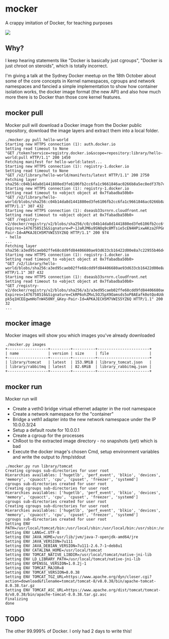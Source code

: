 # mocker
A crappy imitation of Docker, for teaching purposes

![](https://pbs.twimg.com/media/CmE8k1qVAAAZrIt.jpg)

## Why?

I keep hearing statements like "Docker is basically just cgroups", "Docker is just chroot on steroids", which is totally incorrect.

I'm giving a talk at the Sydney Docker meetup on the 18th October about some of the core concepts in Kernel namespaces, cgroups and network namespaces and fancied a simple implementation to show how container isolation works, the docker image format (the new API) and also how much more there is to
Docker than those core kernel features.

## mocker pull

Mocker pull will download a Docker image from the Docker public repository, download the image layers and extract them into a local folder.

```
./mocker.py pull hello-world
Starting new HTTPS connection (1): auth.docker.io
Setting read timeout to None
"GET /token?service=registry.docker.io&scope=repository:library/hello-world:pull HTTP/1.1" 200 1450
Fetching manifest for hello-world:latest...
Starting new HTTPS connection (1): registry-1.docker.io
Setting read timeout to None
"GET /v2/library/hello-world/manifests/latest HTTP/1.1" 200 2750
Fetching layer sha256:c04b14da8d1441880ed3fe6106fb2cc6fa1c9661846ac0266b8a5ec8edf37b7c..
Starting new HTTPS connection (1): registry-1.docker.io
Setting read timeout to <object object at 0x7fabadba50b0>
"GET /v2/library/hello-world/blobs/sha256:c04b14da8d1441880ed3fe6106fb2cc6fa1c9661846ac0266b8a5ec8edf37b7c HTTP/1.1" 307 432
Starting new HTTPS connection (1): dseasb33srnrn.cloudfront.net
Setting read timeout to <object object at 0x7fabadba50b0>
"GET /registry-v2/docker/registry/v2/blobs/sha256/c0/c04b14da8d1441880ed3fe6106fb2cc6fa1c9661846ac0266b8a5ec8edf37b7c/data?Expires=1476758515&Signature=P~1JaRJM6u9SNOq9c8MTsie5cEN4HPixwAKza2FPGnXu85au4r0fcbUhRWFnENHyTR1ntlYajARBIbelKb4Yf92OTFyVum~hKmOs3fXz7dCTRLNQDJ6iCuGZG1apqQ7j4JJLqP8bnkIe40FZ6WbYxG3pYqv2s0lxsdsFytgvCm0_&Key-Pair-Id=APKAJECH5M7VWIS5YZ6Q HTTP/1.1" 200 974
- hello
...
Fetching layer sha256:a3ed95caeb02ffe68cdd9fd84406680ae93d633cb16422d00e8a7c22955b46d4..
Starting new HTTPS connection (1): registry-1.docker.io
Setting read timeout to <object object at 0x7fabadba50b0>
"GET /v2/library/hello-world/blobs/sha256:a3ed95caeb02ffe68cdd9fd84406680ae93d633cb16422d00e8a7c22955b46d4 HTTP/1.1" 307 432
Starting new HTTPS connection (1): dseasb33srnrn.cloudfront.net
Setting read timeout to <object object at 0x7fabadba50b0>
"GET /registry-v2/docker/registry/v2/blobs/sha256/a3/a3ed95caeb02ffe68cdd9fd84406680ae93d633cb16422d00e8a7c22955b46d4/data?Expires=1476758516&Signature=CkRP6ohZMxL5OJ5pX9Oamsds5oP8AEafk0otQo4Udd21DA5SparSxSlJSR7JxXkF16BS8X2kdbVGxdJxehNHCsvb~Z2dIVyA9Vrr6XKgAfmgfP2prt2GixMJzi0HZDut8DRgSK57qlzvGlYRmeKL-pk5q1HCEEgwmHoTnW450NY_&Key-Pair-Id=APKAJECH5M7VWIS5YZ6Q HTTP/1.1" 200 32
...
```

## mocker image

Mocker images will show you which images you've already downloaded

```
./mocker.py images
+------------------+---------+----------+-----------------------+
| name             | version | size     | file                  |
+------------------+---------+----------+-----------------------+
| library/tomcat   | latest  | 153.9MiB | library_tomcat.json   |
| library/rabbitmq | latest  | 82.6MiB  | library_rabbitmq.json |
+------------------+---------+----------+-----------------------+
```

## mocker run

Mocker run will

- Create a veth0 bridge virtual ethernet adapter in the root namespace
- Create a network namespace for the "container"
- Bridge a veth1 adapter into the new network namespace under the IP 10.0.0.3/24
- Setup a default route for 10.0.0.1
- Create a cgroup for the processes
- ChRoot to the extracted image directory - no snapshots (yet) which is bad
- Execute the docker image's chosen Cmd, setup environment variables and write the output to /tmp/stdout

```
./mocker.py run library/tomcat
Creating cgroups sub-directories for user root
Hierarchies availables: ['hugetlb', 'perf_event', 'blkio', 'devices', 'memory', 'cpuacct', 'cpu', 'cpuset', 'freezer', 'systemd']
cgroups sub-directories created for user root
Creating cgroups sub-directories for user root
Hierarchies availables: ['hugetlb', 'perf_event', 'blkio', 'devices', 'memory', 'cpuacct', 'cpu', 'cpuset', 'freezer', 'systemd']
cgroups sub-directories created for user root
Creating cgroups sub-directories for user root
Hierarchies availables: ['hugetlb', 'perf_event', 'blkio', 'devices', 'memory', 'cpuacct', 'cpu', 'cpuset', 'freezer', 'systemd']
cgroups sub-directories created for user root
Setting ENV PATH=/usr/local/tomcat/bin:/usr/local/sbin:/usr/local/bin:/usr/sbin:/usr/bin:/sbin:/bin
Setting ENV LANG=C.UTF-8
Setting ENV JAVA_HOME=/usr/lib/jvm/java-7-openjdk-amd64/jre
Setting ENV JAVA_VERSION=7u111
Setting ENV JAVA_DEBIAN_VERSION=7u111-2.6.7-1~deb8u1
Setting ENV CATALINA_HOME=/usr/local/tomcat
Setting ENV TOMCAT_NATIVE_LIBDIR=/usr/local/tomcat/native-jni-lib
Setting ENV LD_LIBRARY_PATH=/usr/local/tomcat/native-jni-lib
Setting ENV OPENSSL_VERSION=1.0.2j-1
Setting ENV TOMCAT_MAJOR=8
Setting ENV TOMCAT_VERSION=8.0.38
Setting ENV TOMCAT_TGZ_URL=https://www.apache.org/dyn/closer.cgi?action=download&filename=tomcat/tomcat-8/v8.0.38/bin/apache-tomcat-8.0.38.tar.gz
Setting ENV TOMCAT_ASC_URL=https://www.apache.org/dist/tomcat/tomcat-8/v8.0.38/bin/apache-tomcat-8.0.38.tar.gz.asc
Finalizing
done
```

## TODO

The other 99.999% of Docker. I only had 2 days to write this!